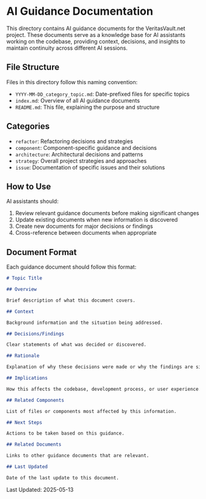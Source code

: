 # AI Guidance Documentation

This directory contains AI guidance documents for the VeritasVault.net project. These documents serve as a knowledge base for AI assistants working on the codebase, providing context, decisions, and insights to maintain continuity across different AI sessions.

## File Structure

Files in this directory follow this naming convention:

- `YYYY-MM-DD_category_topic.md`: Date-prefixed files for specific topics
- `index.md`: Overview of all AI guidance documents
- `README.md`: This file, explaining the purpose and structure

## Categories

- `refactor`: Refactoring decisions and strategies
- `component`: Component-specific guidance and decisions
- `architecture`: Architectural decisions and patterns
- `strategy`: Overall project strategies and approaches
- `issue`: Documentation of specific issues and their solutions

## How to Use

AI assistants should:

1. Review relevant guidance documents before making significant changes
2. Update existing documents when new information is discovered
3. Create new documents for major decisions or findings
4. Cross-reference between documents when appropriate

## Document Format

Each guidance document should follow this format:

```markdown
# Topic Title

## Overview

Brief description of what this document covers.

## Context

Background information and the situation being addressed.

## Decisions/Findings

Clear statements of what was decided or discovered.

## Rationale

Explanation of why these decisions were made or why the findings are significant.

## Implications

How this affects the codebase, development process, or user experience.

## Related Components

List of files or components most affected by this information.

## Next Steps

Actions to be taken based on this guidance.

## Related Documents

Links to other guidance documents that are relevant.

## Last Updated

Date of the last update to this document.
```

Last Updated: 2025-05-13